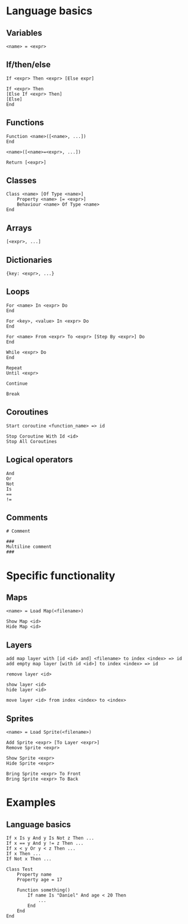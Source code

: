 # Language basics

## Variables

    <name> = <expr>

## If/then/else

    If <expr> Then <expr> [Else expr]

    If <expr> Then
    [Else If <expr> Then]
    [Else]
    End

## Functions

    Function <name>([<name>, ...])
    End

    <name>([<name>=<expr>, ...])

    Return [<expr>]

## Classes

    Class <name> [Of Type <name>]
        Property <name> [= <expr>]
        Behaviour <name> Of Type <name>
    End

## Arrays

    [<expr>, ...]

## Dictionaries

    {key: <expr>, ...}

## Loops

    For <name> In <expr> Do
    End

    For <key>, <value> In <expr> Do
    End

    For <name> From <expr> To <expr> [Step By <expr>] Do
    End

    While <expr> Do
    End

    Repeat
    Until <expr>

    Continue

    Break

## Coroutines

    Start coroutine <function_name> => id

    Stop Coroutine With Id <id>
    Stop All Coroutines

## Logical operators

    And
    Or
    Not
    Is
    ==
    !=

## Comments

    # Comment

    ###
    Multiline comment
    ###

# Specific functionality

## Maps

    <name> = Load Map(<filename>)

    Show Map <id>
    Hide Map <id>

## Layers

    add map layer with [id <id> and] <filename> to index <index> => id
    add empty map layer [with id <id>] to index <index> => id

    remove layer <id>

    show layer <id>
    hide layer <id>

    move layer <id> from index <index> to <index>

## Sprites

    <name> = Load Sprite(<filename>)

    Add Sprite <expr> [To Layer <expr>]
    Remove Sprite <expr>

    Show Sprite <expr>
    Hide Sprite <expr>

    Bring Sprite <expr> To Front
    Bring Sprite <expr> To Back



# Examples

## Language basics

    If x Is y And y Is Not z Then ...
    If x == y And y != z Then ...
    If x < y Or y < z Then ...
    If x Then ...
    If Not x Then ...

    Class Test
        Property name
        Property age = 17

        Function something()
            If name Is "Daniel" And age < 20 Then
                ...
            End
        End
    End
